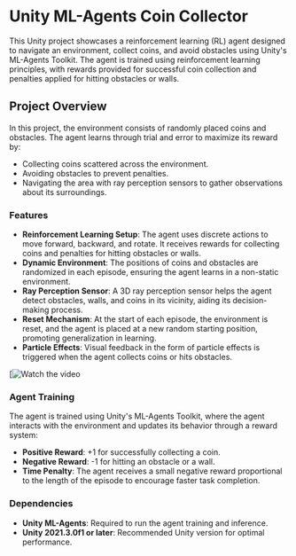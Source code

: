 # Unity ML-Agents Coin Collector

This Unity project showcases a reinforcement learning (RL) agent designed to navigate an environment, collect coins, and avoid obstacles using Unity's ML-Agents Toolkit. The agent is trained using reinforcement learning principles, with rewards provided for successful coin collection and penalties applied for hitting obstacles or walls.

## Project Overview

In this project, the environment consists of randomly placed coins and obstacles. The agent learns through trial and error to maximize its reward by:

- Collecting coins scattered across the environment.
- Avoiding obstacles to prevent penalties.
- Navigating the area with ray perception sensors to gather observations about its surroundings.

### Features

- **Reinforcement Learning Setup**: The agent uses discrete actions to move forward, backward, and rotate. It receives rewards for collecting coins and penalties for hitting obstacles or walls.
- **Dynamic Environment**: The positions of coins and obstacles are randomized in each episode, ensuring the agent learns in a non-static environment.
- **Ray Perception Sensor**: A 3D ray perception sensor helps the agent detect obstacles, walls, and coins in its vicinity, aiding its decision-making process.
- **Reset Mechanism**: At the start of each episode, the environment is reset, and the agent is placed at a new random starting position, promoting generalization in learning.
- **Particle Effects**: Visual feedback in the form of particle effects is triggered when the agent collects coins or hits obstacles.

[![Watch the video]([https://www.youtube.com/watch?v=vgD67wPSw2s])

### Agent Training

The agent is trained using Unity's ML-Agents Toolkit, where the agent interacts with the environment and updates its behavior through a reward system:
- **Positive Reward**: +1 for successfully collecting a coin.
- **Negative Reward**: -1 for hitting an obstacle or a wall.
- **Time Penalty**: The agent receives a small negative reward proportional to the length of the episode to encourage faster task completion.

### Dependencies

- **Unity ML-Agents**: Required to run the agent training and inference.
- **Unity 2021.3.0f1 or later**: Recommended Unity version for optimal performance.
